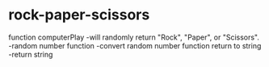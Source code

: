 # rock-paper-scissors
function computerPlay 
    -will randomly return "Rock", "Paper", or "Scissors".
    -random number function 
    -convert random number function return to string 
    -return string